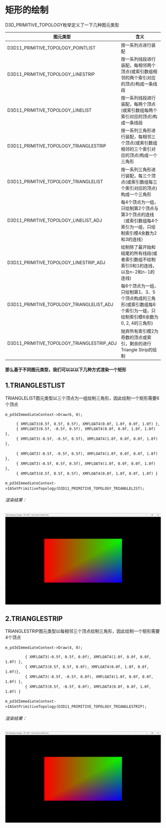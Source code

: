 # 矩形的绘制

<!--注：源码修改自教程项目02-->

D3D_PRIMITIVE_TOPOLOGY枚举定义了一下几种图元类型

| 图元类型                                   | 含义                                                         |
| ------------------------------------------ | ------------------------------------------------------------ |
| D3D11_PRIMITIVE_TOPOLOGY_POINTLIST         | 按一系列点进行装配                                           |
| D3D11_PRIMITIVE_TOPOLOGY_LINESTRIP         | 按一系列线段进行装配，每相邻两个顶点(或索引数组相邻的两个索引对应的顶点)构成一条线段 |
| D3D11_PRIMITIVE_TOPOLOGY_LINELIST          | 按一系列线段进行装配，每两个顶点(或索引数组每两个索引对应的顶点)构成一条线段 |
| D3D11_PRIMITIVE_TOPOLOGY_TRIANGLESTRIP     | 按一系列三角形进行装配，每相邻三个顶点(或索引数组相邻的三个索引对应的顶点)构成一个三角形 |
| D3D11_PRIMITIVE_TOPOLOGY_TRIANGLELIST      | 按一系列三角形进行装配，每三个顶点(或索引数组每三个索引对应的顶点)构成一个三角形 |
| D3D11_PRIMITIVE_TOPOLOGY_LINELIST_ADJ      | 每4个顶点为一组，只绘制第2个顶点与第3个顶点的连线（或索引数组每4个索引为一组，只绘制索引模4余数为2和3的连线） |
| D3D11_PRIMITIVE_TOPOLOGY_LINESTRIP_ADJ     | 绘制除了最开始和结尾的所有线段(或者索引数组不绘制索引0和1的连线，以及n-2和n-1的连线) |
| D3D11_PRIMITIVE_TOPOLOGY_TRIANGLELIST_ADJ  | 每6个顶点为一组，只绘制第1、3、5个顶点构成的三角形(或索引数组每6个索引为一组，只绘制索引模6余数为0, 2, 4的三角形) |
| D3D11_PRIMITIVE_TOPOLOGY_TRIANGLESTRIP_ADJ | 抛弃所有索引模2为奇数的顶点或索引，剩余的进行Triangle Strip的绘制 |



#### 那么基于不同图元类型，我们可以以以下几种方式渲染一个矩形

## 1.TRIANGLESTLIST

TRIANGLELIST图元类型以三个顶点为一组绘制三角形，因此绘制一个矩形需要6个顶点

<!--设置顶点个数为6-->

`m_pd3dImmediateContext->Draw(6, 0);`

<!--设置顶点坐标-->

         { XMFLOAT3(0.5f, 0.5f, 0.5f), XMFLOAT4(0.0f, 1.0f, 0.0f, 1.0f) },
         { XMFLOAT3(0.5f, -0.5f, 0.5f), XMFLOAT4(0.0f, 0.0f, 1.0f, 1.0f) },
         { XMFLOAT3(-0.5f, -0.5f, 0.5f), XMFLOAT4(1.0f, 0.0f, 0.0f, 1.0f) },
    
         { XMFLOAT3(-0.5f, -0.5f, 0.5f), XMFLOAT4(1.0f, 0.0f, 0.0f, 1.0f) },
         { XMFLOAT3(-0.5f, 0.5f, 0.5f), XMFLOAT4(1.0f, 0.0f, 0.0f, 1.0f) },
         { XMFLOAT3(0.5f, 0.5f, 0.5f), XMFLOAT4(0.0f, 1.0f, 0.0f, 1.0f) }

<!--`设置图元类型`-->

`m_pd3dImmediateContext->IASetPrimitiveTopology(D3D11_PRIMITIVE_TOPOLOGY_TRIANGLELIST);`

###### 渲染结果：

![](https://raw.githubusercontent.com/Telluluu/DirectX11-With-Windows-SDK/%E5%88%98%E6%9B%A6%E7%83%A8/%E4%BD%9C%E4%B8%9A%E6%B5%81%E7%A8%8B%E8%AF%B4%E6%98%8E%E5%8F%8A%E9%97%AE%E7%AD%94%E9%A2%98/markdownfiles/%E7%9F%A9%E5%BD%A2.png)

## 2.TRIANGLESTRIP

TRIANGLESTRIP图元类型以每相邻三个顶点绘制三角形，因此绘制一个矩形需要4个顶点

<!--设置顶点个数为4-->

`m_pd3dImmediateContext->Draw(4, 0);`

<!--设置顶点坐标-->

             { XMFLOAT3(-0.5f, 0.5f, 0.0f), XMFLOAT4(1.0f, 0.0f, 0.0f, 1.0f) },
             { XMFLOAT3(0.5f, 0.5f, 0.0f), XMFLOAT4(0.0f, 1.0f, 0.0f, 1.0f)},
             { XMFLOAT3(-0.5f, -0.5f, 0.0f), XMFLOAT4(1.0f, 0.0f, 0.0f, 1.0f) },
             { XMFLOAT3(0.5f, -0.5f, 0.0f), XMFLOAT4(0.0f, 0.0f, 1.0f, 1.0f) }

<!--`设置图元类型`-->

 `m_pd3dImmediateContext->IASetPrimitiveTopology(D3D11_PRIMITIVE_TOPOLOGY_TRIANGLESTRIP);`

###### 渲染结果：

![](https://raw.githubusercontent.com/Telluluu/DirectX11-With-Windows-SDK/%E5%88%98%E6%9B%A6%E7%83%A8/%E4%BD%9C%E4%B8%9A%E6%B5%81%E7%A8%8B%E8%AF%B4%E6%98%8E%E5%8F%8A%E9%97%AE%E7%AD%94%E9%A2%98/markdownfiles/%E7%9F%A9%E5%BD%A2.png)

